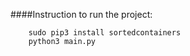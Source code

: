 ####Instruction to run the project:

        sudo pip3 install sortedcontainers
        python3 main.py
